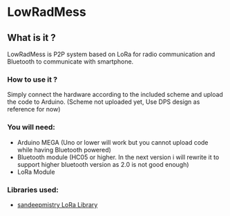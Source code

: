 # LowRadMess

## What is it ?

LowRadMess is P2P system based on LoRa for radio communication and Bluetooth to communicate with smartphone.

### How to use it ?

Simply connect the hardware according to the included scheme and upload the code to Arduino. (Scheme not uploaded yet, Use DPS design as reference for now)

### You will need:
- Arduino MEGA (Uno or lower will work but you cannot upload code while having Bluetooth powered)
- Bluetooth module (HC05 or higher. In the next version i will rewrite it to support higher bluetooth version as 2.0 is not good enough)
- LoRa Module

### Libraries used:
- [sandeepmistry LoRa Library](https://github.com/sandeepmistry/arduino-LoRa)
